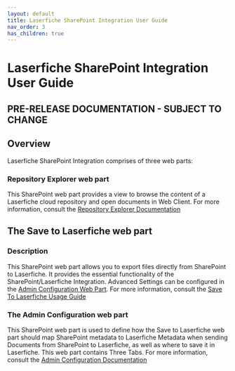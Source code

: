 ```yaml
---
layout: default
title: Laserfiche SharePoint Integration User Guide
nav_order: 3
has_children: true
---
```


# Laserfiche SharePoint Integration User Guide

## PRE-RELEASE DOCUMENTATION - SUBJECT TO CHANGE

## Overview
Laserfiche SharePoint Integration comprises of three web parts:

### Repository Explorer web part
This SharePoint web part provides a view to browse the content of a
Laserfiche cloud repository and open documents in Web Client. For more information, consult the [Repository Explorer Documentation](./repository-explorer-usage)

## The Save to Laserfiche web part

### Description
This SharePoint web part allows you to export files directly from SharePoint to Laserfiche. It provides the essential functionality of the SharePoint/Laserfiche Integration. Advanced Settings can be configured in the [Admin Configuration Web Part](#the-admin-configuration-web-part). For more information, consult the [Save To Laserfiche Usage Guide](./save-to-laserfiche-usage)

### The Admin Configuration web part 

This SharePoint web part is used to define how the Save to
Laserfiche web part should map SharePoint metadata to Laserfiche
Metadata when sending Documents from SharePoint to Laserfiche, as well
as where to save it in Laserfiche. This web part contains Three Tabs. 
For more information, consult the [Admin Configuration Documentation](./admin-config-usage)

